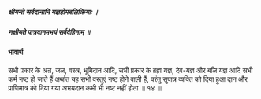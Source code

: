 ##### क्षीयन्ते सर्वदानानि यज्ञहोमबलिक्रियाः ।
##### नक्षीयते पात्रदानमभयं सर्वदेहिनाम् ॥

#### भावार्थ

सभी प्रकार के अन्न, जल, वस्त्र, भूमिदान आदि, सभी प्रकार के ब्रह्म यज्ञ, देव-यज्ञ और बलि यज्ञ आदि सभी कर्म नष्ट हो जाते हैं अर्थात यह सभी वस्तुएं नष्ट होने वाली हैं, परंतु सुपात्र व्यक्ति को दिया हुआ दान और प्राणिमात्र को दिया गया अभयदान कभी भी नष्ट नहीं होता ॥ १४ ॥